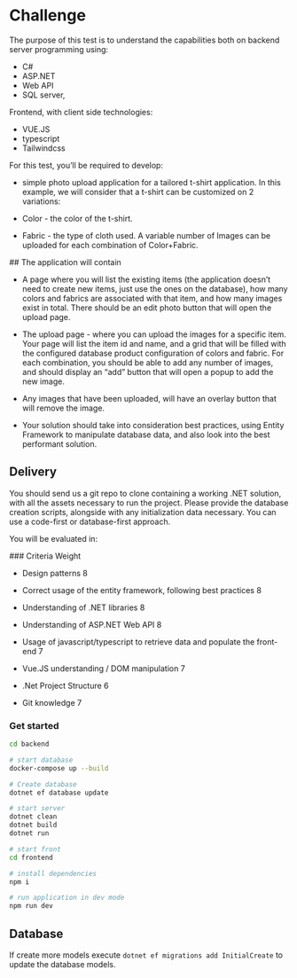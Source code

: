 # Challenge

The purpose of this test is to understand the capabilities both on backend server
programming using:

* C#
* ASP.NET 
* Web API 
* SQL server, 

Frontend, with client side technologies: 

* VUE.JS
* typescript
* Tailwindcss 

For this test, you’ll be required to develop:

* simple photo upload application for a tailored t-shirt application. 
In this example, we will consider that a t-shirt can be customized on 2 variations:

* Color - the color of the t-shirt.

* Fabric - the type of cloth used.
A variable number of Images can be uploaded for each combination of Color+Fabric.


## The application will contain

* A page where you will list the existing items (the application doesn’t need to create
new items, just use the ones on the database), how many colors and fabrics are
associated with that item, and how many images exist in total. There should be an
edit photo button that will open the upload page.

* The upload page - where you can upload the images for a specific item.
Your page will list the item id and name, and a grid that will be filled with the
configured database product configuration of colors and fabric.
For each combination, you should be able to add any number of images, and should
display an “add” button that will open a popup to add the new image.

* Any images that have been uploaded, will have an overlay button that will remove the
image.

* Your solution should take into consideration best practices, using Entity Framework to
manipulate database data, and also look into the best performant solution.


## Delivery

You should send us a git repo to clone containing a working .NET solution, with all the
assets necessary to run the project.
Please provide the database creation scripts, alongside with any initialization data
necessary. You can use a code-first or database-first approach.

You will be evaluated in:


### Criteria Weight

* Design patterns 8

* Correct usage of the entity framework, following best practices 8

* Understanding of .NET libraries 8

* Understanding of ASP.NET Web API 8

* Usage of javascript/typescript to retrieve data and populate the front-end 7

* Vue.JS understanding / DOM manipulation 7

* .Net Project Structure 6

* Git knowledge 7


### Get started

```bash
cd backend

# start database
docker-compose up --build 

# Create database
dotnet ef database update

# start server
dotnet clean
dotnet build
dotnet run

# start front
cd frontend

# install dependencies
npm i

# run application in dev mode
npm run dev
```

## Database 

If create more models execute `dotnet ef migrations add InitialCreate` to update the database models.